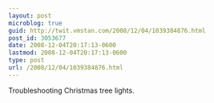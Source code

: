```yaml
---
layout: post
microblog: true
guid: http://twit.vmstan.com/2008/12/04/1039384876.html
post_id: 3053677
date: 2008-12-04T20:17:13-0600
lastmod: 2008-12-04T20:17:13-0600
type: post
url: /2008/12/04/1039384876.html
---
```

Troubleshooting Christmas tree lights.
